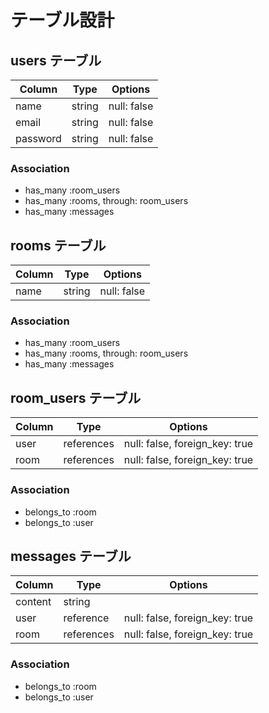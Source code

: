 # テーブル設計

## users テーブル

| Column    | Type    | Options     |
| --------  | ------  | ----------- |
| name      | string  | null: false |
| email     | string  | null: false |
| password  | string  | null: false |

### Association

- has_many :room_users
- has_many :rooms, through: room_users
- has_many :messages

## rooms テーブル

| Column    | Type    | Options     |
| --------  | ------  | ----------- |
| name      | string  | null: false |

### Association

- has_many :room_users
- has_many :rooms, through: room_users
- has_many :messages

## room_users テーブル

| Column    | Type        | Options                        |
| --------  | ----------  | ------------------------------ |
| user      | references  | null: false, foreign_key: true |
| room      | references  | null: false, foreign_key: true |

### Association

- belongs_to :room
- belongs_to :user

## messages テーブル

| Column    | Type         | Options                        |
| --------  | -----------  | ------------------------------ |
| content   | string       |                                |
| user      | reference    | null: false, foreign_key: true |
| room      | references   | null: false, foreign_key: true |

### Association

- belongs_to :room
- belongs_to :user